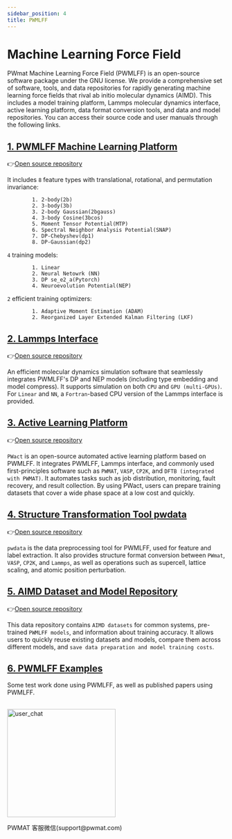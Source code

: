 ```yaml
---
sidebar_position: 4
title: PWMLFF
---
```

# Machine Learning Force Field

PWmat Machine Learning Force Field (PWMLFF) is an open-source software package under the GNU license. We provide a comprehensive set of software, tools, and data repositories for rapidly generating machine learning force fields that rival ab initio molecular dynamics (AIMD). This includes a model training platform, Lammps molecular dynamics interface, active learning platform, data format conversion tools, and data and model repositories. You can access their source code and user manuals through the following links.

## [1. PWMLFF Machine Learning Platform](./Installation.md#pwmlff)

👉[Open source repository](https://github.com/LonxunQuantum/PWMLFF)


It includes `8` feature types with translational, rotational, and permutation invariance:
```
        1. 2-body(2b)
        2. 3-body(3b)
        3. 2-body Gaussian(2bgauss)
        4. 3-body Cosine(3bcos)
        5. Moment Tensor Potential(MTP)
        6. Spectral Neighbor Analysis Potential(SNAP)
        7. DP-Chebyshev(dp1)
        8. DP-Gaussian(dp2)
```

`4` training models:
```
        1. Linear
        2. Neural Netowrk (NN)
        3. DP se_e2_a(Pytorch)
        4. Neuroevolution Potential(NEP)
```
`2` efficient training optimizers:
```
        1. Adaptive Moment Estimation (ADAM)
        2. Reorganized Layer Extended Kalman Filtering (LKF)
```

## [2. Lammps Interface](./Installation.md#lammps-recompiled-version-for-pwmlff)

👉[Open source repository](https://github.com/LonxunQuantum/Lammps_for_PWMLFF/tree/libtorch)

An efficient molecular dynamics simulation software that seamlessly integrates PWMLFF's DP and NEP models (including type embedding and model compress). It supports simulation on both `CPU` and `GPU (multi-GPUs)`. For `Linear` and `NN`, a `Fortran`-based CPU version of the Lammps interface is provided.

## [3. Active Learning Platform](./active%20learning/README.md)


👉[Open source repository](https://github.com/LonxunQuantum/PWact)

`PWact` is an open-source automated active learning platform based on PWMLFF. It integrates PWMLFF, Lammps interface, and commonly used first-principles software such as `PWMAT`, `VASP`, `CP2K`, and `DFTB (integrated with PWMAT)`. It automates tasks such as job distribution, monitoring, fault recovery, and result collection. By using PWact, users can prepare training datasets that cover a wide phase space at a low cost and quickly.

## [4. Structure Transformation Tool pwdata](./Appendix-2.md)

👉[Open source repository](https://github.com/LonxunQuantum/pwdata)

`pwdata` is the data preprocessing tool for PWMLFF, used for feature and label extraction. It also provides structure format conversion between `PWmat`, `VASP`, `CP2K`, and `Lammps`, as well as operations such as supercell, lattice scaling, and atomic position perturbation.

## [5. AIMD Dataset and Model Repository](https://github.com/LonxunQuantum/PWMLFF_library)

👉[Open source repository](https://github.com/LonxunQuantum/PWMLFF_library)

This data repository contains `AIMD datasets` for common systems, pre-trained `PWMLFF models`, and information about training accuracy. It allows users to quickly reuse existing datasets and models, compare them across different models, and `save data preparation and model training costs`.

## [6. PWMLFF Examples](./examples/README.md)

Some test work done using PWMLFF, as well as published papers using PWMLFF.


##

<div>
<div style={{ display: 'inline-block', marginRight: '10px' }}>
    <img src={require("./pictures/pmat_support.png").default} alt="user_chat" width="250" />
    <p style={{ textAlign: 'center' }}>PWMAT 客服微信(support@pwmat.com)</p>
</div>
</div>
